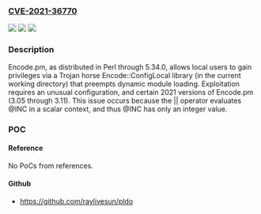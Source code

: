 ### [CVE-2021-36770](https://cve.mitre.org/cgi-bin/cvename.cgi?name=CVE-2021-36770)
![](https://img.shields.io/static/v1?label=Product&message=n%2Fa&color=blue)
![](https://img.shields.io/static/v1?label=Version&message=n%2Fa&color=blue)
![](https://img.shields.io/static/v1?label=Vulnerability&message=n%2Fa&color=brighgreen)

### Description

Encode.pm, as distributed in Perl through 5.34.0, allows local users to gain privileges via a Trojan horse Encode::ConfigLocal library (in the current working directory) that preempts dynamic module loading. Exploitation requires an unusual configuration, and certain 2021 versions of Encode.pm (3.05 through 3.11). This issue occurs because the || operator evaluates @INC in a scalar context, and thus @INC has only an integer value.

### POC

#### Reference
No PoCs from references.

#### Github
- https://github.com/raylivesun/pldo

